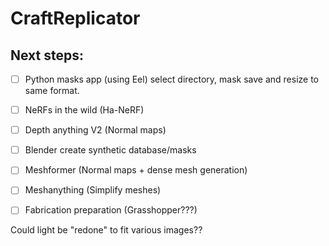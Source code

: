 # CraftReplicator

## Next steps:


- [ ] Python masks app (using Eel) select directory, mask save and resize to same format.
- [ ] NeRFs in the wild (Ha-NeRF)
- [ ] Depth anything V2 (Normal maps)
- [ ] Blender create synthetic database/masks
- [ ] Meshformer (Normal maps + dense mesh generation)
- [ ] Meshanything (Simplify meshes)
- [ ] Fabrication preparation (Grasshopper???)



Could light be "redone" to fit various images??



<!--
https://huggingface.co/spaces/sudo-ai/MeshFormer/tree/main
https://meshformer3d.github.io/
https://neurips.cc/virtual/2024/poster/93101
https://www.youtube.com/watch?v=CJrVX-ta4ss
-->